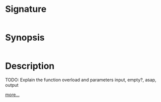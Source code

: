 # Signature
```vikid-signature
```

# Synopsis
```vikid-synopsis
```

# Description
TODO: Explain the function overload and parameters input, empty?, asap, output

[more...](asap)